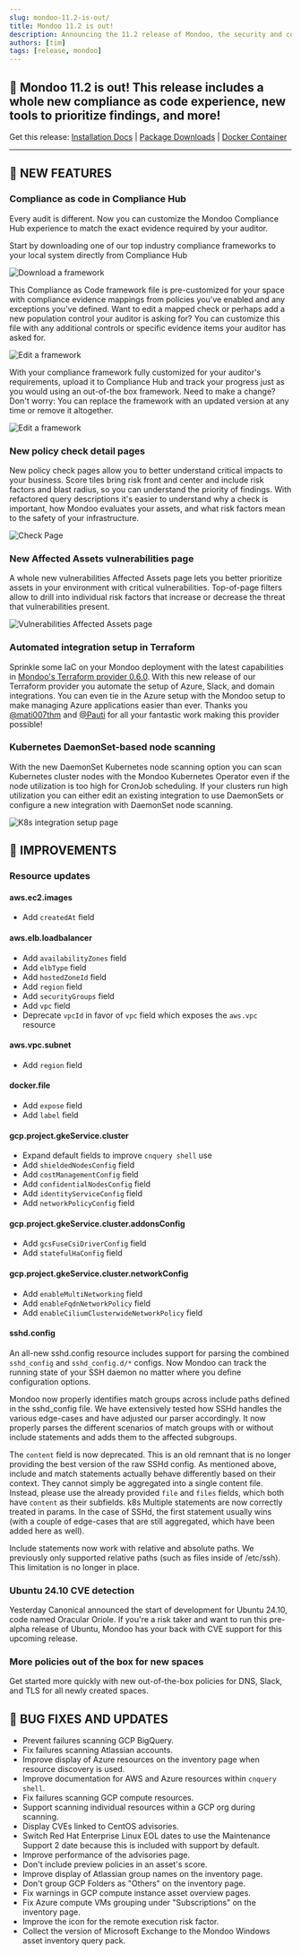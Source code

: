 ```yaml
---
slug: mondoo-11.2-is-out/
title: Mondoo 11.2 is out!
description: Announcing the 11.2 release of Mondoo, the security and compliance platform that prioritizes risks that matter most in your infrastructure.
authors: [tim]
tags: [release, mondoo]
---
```


## 🥳 Mondoo 11.2 is out! This release includes a whole new compliance as code experience, new tools to prioritize findings, and more!

Get this release: [Installation Docs](https://mondoo.com/docs/cnspec/) | [Package Downloads](https://releases.mondoo.com/cnspec/) | [Docker Container](https://hub.docker.com/r/mondoo/cnspec)

---

## 🎉 NEW FEATURES

### Compliance as code in Compliance Hub

Every audit is different. Now you can customize the Mondoo Compliance Hub experience to match the exact evidence required by your auditor.

Start by downloading one of our top industry compliance frameworks to your local system directly from Compliance Hub

![Download a framework](/img/releases/2024-04-30-mondoo-11.2-is-out/download_framework.png)

This Compliance as Code framework file is pre-customized for your space with compliance evidence mappings from policies you've enabled and any exceptions you've defined. Want to edit a mapped check or perhaps add a new population control your auditor is asking for? You can customize this file with any additional controls or specific evidence items your auditor has asked for.

![Edit a framework](/img/releases/2024-04-30-mondoo-11.2-is-out/edit_framework.png)

With your compliance framework fully customized for your auditor's requirements, upload it to Compliance Hub and track your progress just as you would using an out-of-the box framework. Need to make a change? Don't worry: You can replace the framework with an updated version at any time or remove it altogether.

![Edit a framework](/img/releases/2024-04-30-mondoo-11.2-is-out/replace_framework.png)

### New policy check detail pages

New policy check pages allow you to better understand critical impacts to your business. Score tiles bring risk front and center and include risk factors and blast radius, so you can understand the priority of findings. With refactored query descriptions it's easier to understand why a check is important, how Mondoo evaluates your assets, and what risk factors mean to the safety of your infrastructure.

![Check Page](/img/releases/2024-04-30-mondoo-11.2-is-out/check_page.png)

### New Affected Assets vulnerabilities page

A whole new vulnerabilities Affected Assets page lets you better prioritize assets in your environment with critical vulnerabilities. Top-of-page filters allow to drill into individual risk factors that increase or decrease the threat that vulnerabilities present.

![Vulnerabilities Affected Assets page](/img/releases/2024-04-30-mondoo-11.2-is-out/affect_assets.png)

### Automated integration setup in Terraform

Sprinkle some IaC on your Mondoo deployment with the latest capabilities in [Mondoo's Terraform provider 0.6.0](https://registry.terraform.io/providers/mondoohq/mondoo/latest). With this new release of our Terraform provider you automate the setup of Azure, Slack, and domain integrations. You can even tie in the Azure setup with the Mondoo setup to make managing Azure applications easier than ever. Thanks you [@mati007thm](https://github.com/mati007thm) and [@Pauti](https://github.com/Pauti) for all your fantastic work making this provider possible!

### Kubernetes DaemonSet-based node scanning

With the new DaemonSet Kubernetes node scanning option you can scan Kubernetes cluster nodes with the Mondoo Kubernetes Operator even if the node utilization is too high for CronJob scheduling. If your clusters run high utilization you can either edit an existing integration to use DaemonSets or configure a new integration with DaemonSet node scanning.

![K8s integration setup page](/img/releases/2024-04-30-mondoo-11.2-is-out/k8s_integration.png)

## 🧹 IMPROVEMENTS

### Resource updates

#### aws.ec2.images

- Add `createdAt` field

#### aws.elb.loadbalancer

- Add `availabilityZones` field
- Add `elbType` field
- Add `hostedZoneId` field
- Add `region` field
- Add `securityGroups` field
- Add `vpc` field
- Deprecate `vpcId` in favor of `vpc` field which exposes the `aws.vpc` resource

#### aws.vpc.subnet

- Add `region` field

#### docker.file

- Add `expose` field
- Add `label` field

#### gcp.project.gkeService.cluster

- Expand default fields to improve `cnquery shell` use
- Add `shieldedNodesConfig` field
- Add `costManagementConfig` field
- Add `confidentialNodesConfig` field
- Add `identityServiceConfig` field
- Add `networkPolicyConfig` field

#### gcp.project.gkeService.cluster.addonsConfig

- Add `gcsFuseCsiDriverConfig` field
- Add `statefulHaConfig` field

#### gcp.project.gkeService.cluster.networkConfig

- Add `enableMultiNetworking` field
- Add `enableFqdnNetworkPolicy` field
- Add `enableCiliumClusterwideNetworkPolicy` field

#### sshd.config

An all-new sshd.config resource includes support for parsing the combined `sshd_config` and `sshd_config.d/*` configs. Now Mondoo can track the running state of your SSH daemon no matter where you define configuration options.

Mondoo now properly identifies match groups across include paths defined in the sshd_config file. We have extensively tested how SSHd handles the various edge-cases and have adjusted our parser accordingly. It now properly parses the different scenarios of match groups with or without include statements and adds them to the affected subgroups.

The `content` field is now deprecated. This is an old remnant that is no longer providing the best version of the raw SSHd config. As mentioned above, include and match statements actually behave differently based on their context. They cannot simply be aggregated into a single content file. Instead, please use the already provided `file` and `files` fields, which both have `content` as their subfields.
k8s
Multiple statements are now correctly treated in params. In the case of SSHd, the first statement usually wins (with a couple of edge-cases that are still aggregated, which have been added here as well).

Include statements now work with relative and absolute paths. We previously only supported relative paths (such as files inside of /etc/ssh). This limitation is no longer in place.

### Ubuntu 24.10 CVE detection

Yesterday Canonical announced the start of development for Ubuntu 24.10, code named Oracular Oriole. If you're a risk taker and want to run this pre-alpha release of Ubuntu, Mondoo has your back with CVE support for this upcoming release.

### More policies out of the box for new spaces

Get started more quickly with new out-of-the-box policies for DNS, Slack, and TLS for all newly created spaces.

## 🐛 BUG FIXES AND UPDATES

- Prevent failures scanning GCP BigQuery.
- Fix failures scanning Atlassian accounts.
- Improve display of Azure resources on the inventory page when resource discovery is used.
- Improve documentation for AWS and Azure resources within `cnquery shell`.
- Fix failures scanning GCP compute resources.
- Support scanning individual resources within a GCP org during scanning.
- Display CVEs linked to CentOS advisories.
- Switch Red Hat Enterprise Linux EOL dates to use the Maintenance Support 2 date because this is included with support by default.
- Improve performance of the advisories page.
- Don't include preview policies in an asset's score.
- Improve display of Atlassian group names on the inventory page.
- Don't group GCP Folders as "Others" on the inventory page.
- Fix warnings in GCP compute instance asset overview pages.
- Fix Azure compute VMs grouping under "Subscriptions" on the inventory page.
- Improve the icon for the remote execution risk factor.
- Collect the version of Microsoft Exchange to the Mondoo Windows asset inventory query pack.
